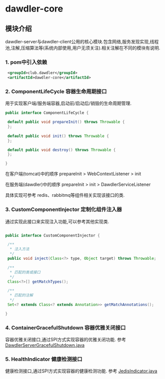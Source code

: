 # dawdler-core

## 模块介绍

dawdler-server与dawdler-client公用的核心模块.包含网络,服务发现实现,线程池,注解,压缩算法等(系统内部使用,用户无须关注).相关注解在不同的模块有说明.

### 1. pom中引入依赖

```xml
 <groupId>club.dawdler</groupId>
 <artifactId>dawdler-core</artifactId>
```

### 2. ComponentLifeCycle 容器生命周期接口

用于实现客户端/服务端容器,启动前/启动后/销毁的生命周期管理.

```java
public interface ComponentLifeCycle {

 default public void prepareInit() throws Throwable {
 };
 
 default public void init() throws Throwable {
 };

 default public void destroy() throws Throwable {
 };

}
```

在客户端(tomcat)中的顺序 prepareInit > WebContextListener > init

在服务端(dawdler)中的顺序 prepareInit > init > DawdlerServiceListener

具体实现可参考 redis、rabbitmq等组件相关实现该接口的类.

### 3. CustomComponentInjector 定制化组件注入器

通过实现此接口来实现注入功能,可以参考其他实现类.

```java

public interface CustomComponentInjector {

 /**
  * 注入方法
  */
 public void inject(Class<?> type, Object target) throws Throwable;

 /**
  * 匹配的类或接口
  */
 Class<?>[] getMatchTypes();

 /**
  * 匹配的注解
  */
 Set<? extends Class<? extends Annotation>> getMatchAnnotations();

}

```

### 4. ContainerGracefulShutdown 容器优雅关闭接口

容器优雅关闭接口,通过SPI方式实现容器的优雅关闭功能. 参考 [DawdlerServerGracefulShutdown.java](../dawdler-server/src/main/java/club/dawdler/server/shutdown/DawdlerServerGracefulShutdown.java)

### 5. HealthIndicator 健康检测接口

健康检测接口,通过SPI方式实现容器的健康检测功能. 参考 [JedisIndicator.java](../dawdler-redis-plug/dawdler-redis-plug-jedis/dawdler-jedis-core/src/main/java/club/dawdler/jedis/health/JedisIndicator.java)
